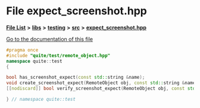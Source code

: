 

# File expect\_screenshot.hpp

[**File List**](files.md) **>** [**libs**](dir_6719ab1f1f7655efc2fa43f7eb574fd1.md) **>** [**testing**](dir_5dc041d31cf4c8a741744373481e730f.md) **>** [**src**](dir_398cbba213cb2cd7b6578e890cc57257.md) **>** [**expect\_screenshot.hpp**](expect__screenshot_8hpp.md)

[Go to the documentation of this file](expect__screenshot_8hpp.md)


```C++
#pragma once
#include "quite/test/remote_object.hpp"
namespace quite::test
{

bool has_screenshot_expect(const std::string &name);
void create_screenshot_expect(RemoteObject obj, const std::string &name);
[[nodiscard]] bool verify_screenshot_expect(RemoteObject obj, const std::string &name);

} // namespace quite::test
```


